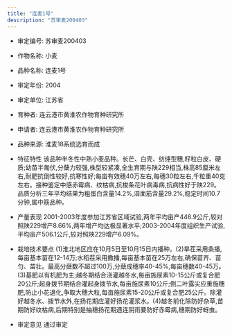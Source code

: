 ```yaml
---
title: "连麦1号"
description: "苏审麦200403"
---
```

* 审定编号:  苏审麦200403

*  作物名称:  小麦

*  品种名称:  连麦1号

*  审定年份:  2004

*  审定单位:  江苏省

* 育种者:  连云港市黄淮农作物育种研究所

*  申请者:  连云港市黄淮农作物育种研究所

*  品种来源:  淮麦18系统选育而成

*  特征特性
该品种半冬性中熟小麦品种。长芒、白壳、纺缍型穗,籽粒白皮、硬质;幼苗半匍伏,分蘖力较强,株型较紧凑,全生育期与陕229相当,株高85厘米左右,耐肥抗倒性较好,抗寒性好;每亩有效穗40万左右,每穗30粒左右,千粒重40克左右。接种鉴定中感赤霉病、纹枯病,抗梭条花叶病毒病,抗病性好于陕229。品质分析三年平均结果为粗蛋白含量14.2%,湿面筋含量29.2%,稳定时间10.7分钟,属中筋品种。

*  产量表现
2001-2003年度参加江苏省区域试验,两年平均亩产446.9公斤,较对照陕229增产8.66%,两年增产均达极显著水平;2003-2004年度组织生产试验,平均亩产506.1公斤,较对照陕229增产6.09%。

*  栽培技术要点
(1)淮北地区应在10月5日至10月15日内播种。(2)旱茬采用条播,每亩基本苗在12-14万;水稻茬采用撒播,每亩基本苗在25万左右,确保苗齐、苗匀、苗壮。最高分蘖数不超过100万,分蘖成穗率40-45%,每亩穗数40-45万。(3)基肥以有机肥为主;越冬期结合浇灌越冬水,每亩施尿素10-15公斤或复合肥20公斤;起身拨节期结合灌起身拨节水,每亩施尿素10公斤;倒二叶露尖应重施穗肥,防止小花退化,争取大穗大粒,每亩施尿素15-20公斤或复合肥25公斤。除灌好越冬水、拨节水外,在扬花期应灌好扬花灌浆水。(4)越冬前化除防好杂草,苗期防好纹枯病,后期特别是抽穗扬花期遇连阴雨要防好赤霉病,穗期防好蚜虫。

*  审定意见
通过审定
